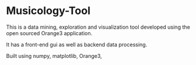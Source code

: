# Musicology-Tool

This is a data mining, exploration and visualization tool developed using the open sourced Orange3 application. 

It has a front-end gui as well as backend data processing.

Built using numpy, matplotlib, Orange3, 
